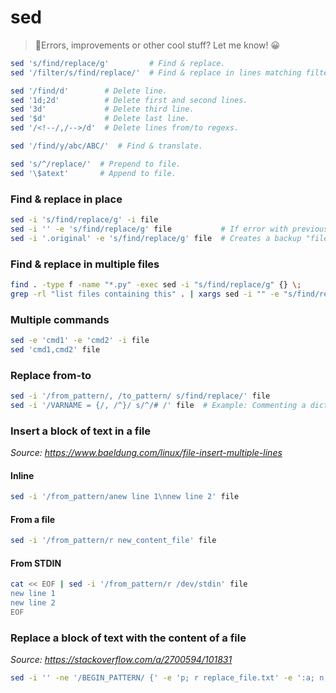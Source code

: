 # sed

> 👋Errors, improvements or other cool stuff? Let me know! 😀

```bash
sed 's/find/replace/g'         # Find & replace.
sed '/filter/s/find/replace/'  # Find & replace in lines matching filter.

sed '/find/d'        # Delete line.
sed '1d;2d'          # Delete first and second lines.
sed '3d'             # Delete third line.
sed '$d'             # Delete last line.
sed '/<!--/,/-->/d'  # Delete lines from/to regexs.

sed '/find/y/abc/ABC/'  # Find & translate.

sed 's/^/replace/'  # Prepend to file.
sed '\$atext'       # Append to file.
```


### Find & replace in place

```bash
sed -i 's/find/replace/g' -i file
sed -i '' -e 's/find/replace/g' file           # If error with previous command on Mac.
sed -i '.original' -e 's/find/replace/g' file  # Creates a backup "file.original". /!\ No space between -i and ''.
```


### Find & replace in multiple files

```bash
find . -type f -name "*.py" -exec sed -i "s/find/replace/g" {} \;
grep -rl "list files containing this" . | xargs sed -i "" -e "s/find/replace/g"
```


### Multiple commands

```bash
sed -e 'cmd1' -e 'cmd2' -i file
sed 'cmd1,cmd2' file
```


### Replace from-to

```bash
sed -i '/from_pattern/, /to_pattern/ s/find/replace/' file
sed -i '/VARNAME = {/, /^}/ s/^/# /' file  # Example: Commenting a dictionary defined on several lines.
```


### Insert a block of text in a file
_Source: https://www.baeldung.com/linux/file-insert-multiple-lines_

#### Inline

```bash
sed -i '/from_pattern/anew line 1\nnew line 2' file
```

#### From a file

```bash
sed -i '/from_pattern/r new_content_file' file
```

#### From STDIN

```bash
cat << EOF | sed -i '/from_pattern/r /dev/stdin' file
new line 1
new line 2
EOF
```


### Replace a block of text with the content of a file

_Source: https://stackoverflow.com/a/2700594/101831_

```bash
sed -i '' -ne '/BEGIN_PATTERN/ {' -e 'p; r replace_file.txt' -e ':a; n; /END_PATTERN/ {p; b}; ba' -e '}; p' file
```
